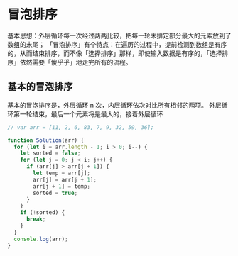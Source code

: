 # 冒泡排序

基本思想：外层循环每一次经过两两比较，把每一轮未排定部分最大的元素放到了数组的末尾；
「冒泡排序」有个特点：在遍历的过程中，提前检测到数组是有序的，从而结束排序，而不像「选择排序」那样，即使输入数据是有序的，「选择排序」依然需要「傻乎乎」地走完所有的流程。

## 基本的冒泡排序

基本的冒泡排序是，外层循环 n 次，内层循环依次对比所有相邻的两项。
外层循环第一轮结束，最后一个元素将是最大的，接着外层循环

```js
// var arr = [11, 2, 6, 83, 7, 9, 32, 59, 36];

function Solution(arr) {
  for (let i = arr.length - 1; i > 0; i--) {
    let sorted = false;
    for (let j = 0; j < i; j++) {
      if (arr[j] > arr[j + 1]) {
        let temp = arr[j];
        arr[j] = arr[j + 1];
        arr[j + 1] = temp;
        sorted = true;
      }
    }
    if (!sorted) {
      break;
    }
  }
  console.log(arr);
}
```
